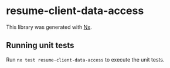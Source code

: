 # resume-client-data-access

This library was generated with [Nx](https://nx.dev).

## Running unit tests

Run `nx test resume-client-data-access` to execute the unit tests.
